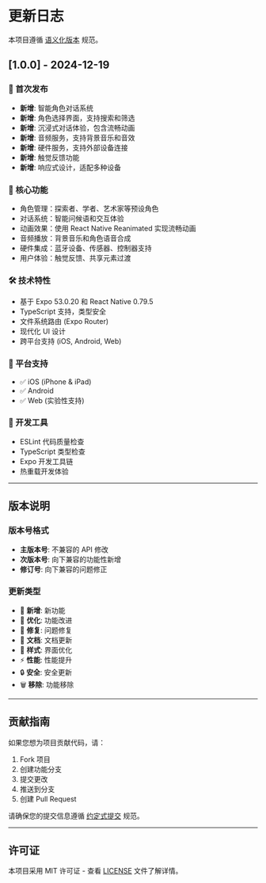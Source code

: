 # 更新日志

本项目遵循 [语义化版本](https://semver.org/lang/zh-CN/) 规范。

## [1.0.0] - 2024-12-19

### 🎉 首次发布
- **新增**: 智能角色对话系统
- **新增**: 角色选择界面，支持搜索和筛选
- **新增**: 沉浸式对话体验，包含流畅动画
- **新增**: 音频服务，支持背景音乐和音效
- **新增**: 硬件服务，支持外部设备连接
- **新增**: 触觉反馈功能
- **新增**: 响应式设计，适配多种设备

### 🎯 核心功能
- 角色管理：探索者、学者、艺术家等预设角色
- 对话系统：智能问候语和交互体验
- 动画效果：使用 React Native Reanimated 实现流畅动画
- 音频播放：背景音乐和角色语音合成
- 硬件集成：蓝牙设备、传感器、控制器支持
- 用户体验：触觉反馈、共享元素过渡

### 🛠️ 技术特性
- 基于 Expo 53.0.20 和 React Native 0.79.5
- TypeScript 支持，类型安全
- 文件系统路由 (Expo Router)
- 现代化 UI 设计
- 跨平台支持 (iOS, Android, Web)

### 📱 平台支持
- ✅ iOS (iPhone & iPad)
- ✅ Android
- ✅ Web (实验性支持)

### 🔧 开发工具
- ESLint 代码质量检查
- TypeScript 类型检查
- Expo 开发工具链
- 热重载开发体验

---

## 版本说明

### 版本号格式
- **主版本号**: 不兼容的 API 修改
- **次版本号**: 向下兼容的功能性新增
- **修订号**: 向下兼容的问题修正

### 更新类型
- 🎉 **新增**: 新功能
- 🔧 **优化**: 功能改进
- 🐛 **修复**: 问题修复
- 📝 **文档**: 文档更新
- 🎨 **样式**: 界面优化
- ⚡ **性能**: 性能提升
- 🔒 **安全**: 安全更新
- 🗑️ **移除**: 功能移除

---

## 贡献指南

如果您想为项目贡献代码，请：

1. Fork 项目
2. 创建功能分支
3. 提交更改
4. 推送到分支
5. 创建 Pull Request

请确保您的提交信息遵循 [约定式提交](https://www.conventionalcommits.org/zh-hans/) 规范。

---

## 许可证

本项目采用 MIT 许可证 - 查看 [LICENSE](LICENSE) 文件了解详情。 